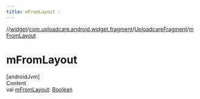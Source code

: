 ```yaml
---
title: mFromLayout -
---
```

//[widget](../../index.md)/[com.uploadcare.android.widget.fragment](../index.md)/[UploadcareFragment](index.md)/[mFromLayout](m-from-layout.md)



# mFromLayout  
[androidJvm]  
Content  
val [mFromLayout](m-from-layout.md): [Boolean](https://kotlinlang.org/api/latest/jvm/stdlib/kotlin/-boolean/index.html)  



